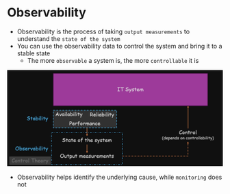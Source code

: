 # Observability

- Observability is the process of taking `output measurements` to understand the `state of the system`
- You can use the observability data to control the system and bring it to a stable state
  - The more `observable` a system is, the more `controllable` it is

![Observability and Controllability](.images/observability-and-controllability.png)

- Observability helps identify the underlying cause, while `monitoring` does not
